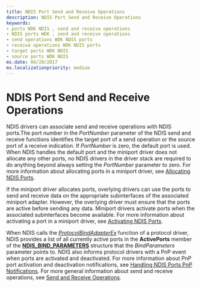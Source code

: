 ```yaml
---
title: NDIS Port Send and Receive Operations
description: NDIS Port Send and Receive Operations
keywords:
- ports WDK NDIS , send and receive operations
- NDIS ports WDK , send and receive operations
- send operations WDK NDIS ports
- receive operations WDK NDIS ports
- target ports WDK NDIS
- source ports WDK NDIS
ms.date: 04/20/2017
ms.localizationpriority: medium
---
```


# NDIS Port Send and Receive Operations





NDIS drivers can associate send and receive operations with NDIS ports.The port number in the *PortNumber* parameter of the NDIS send and receive functions identifies the target port of a send operation or the source port of a receive indication. If *PortNumber* is zero, the default port is used. When NDIS handles the default port and the miniport driver does not allocate any other ports, no NDIS drivers in the driver stack are required to do anything beyond always setting the *PortNumber* parameter to zero. For more information about allocating ports in a miniport driver, see [Allocating NDIS Ports](allocating-an-ndis-port.md).

If the miniport driver allocates ports, overlying drivers can use the ports to send and receive data on the appropriate subinterfaces of the associated miniport adapter. However, the overlying driver must ensure that the ports are active before sending any data. Miniport drivers activate ports when the associated subinterfaces become available. For more information about activating a port in a miniport driver, see [Activating NDIS Ports](activating-an-ndis-port.md).

When NDIS calls the [*ProtocolBindAdapterEx*](/windows-hardware/drivers/ddi/ndis/nc-ndis-protocol_bind_adapter_ex) function of a protocol driver, NDIS provides a list of all currently active ports in the **ActivePorts** member of the [**NDIS\_BIND\_PARAMETERS**](/windows-hardware/drivers/ddi/ndis/ns-ndis-_ndis_bind_parameters) structure that the *BindParameters* parameter points to. NDIS also informs protocol drivers with a PnP event when ports are activated and deactivated. For more information about PnP port activation and deactivation notifications, see [Handling NDIS Ports PnP Notifications](handling-ndis-ports-pnp-event-notifications.md). For more general information about send and receive operations, see [Send and Receive Operations](send-and-receive-operations.md).

 


